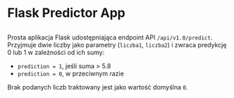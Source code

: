 # Flask Predictor App

##
Prosta aplikacja Flask udostępniająca endpoint API `/api/v1.0/predict`. Przyjmuje dwie liczby jako parametry (`liczba1`, `liczba2`) i zwraca predykcję 0 lub 1 w zależności od ich sumy:

- `prediction = 1`, jeśli suma > 5.8
- `prediction = 0`, w przeciwnym razie

Brak podanych liczb traktowany jest jako wartość domyślna `0`.

